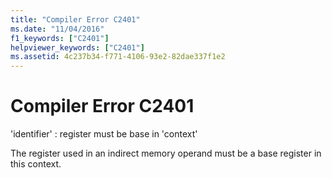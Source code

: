 ```yaml
---
title: "Compiler Error C2401"
ms.date: "11/04/2016"
f1_keywords: ["C2401"]
helpviewer_keywords: ["C2401"]
ms.assetid: 4c237b34-f771-4106-93e2-82dae337f1e2
---
```

# Compiler Error C2401

'identifier' : register must be base in 'context'

The register used in an indirect memory operand must be a base register in this context.
